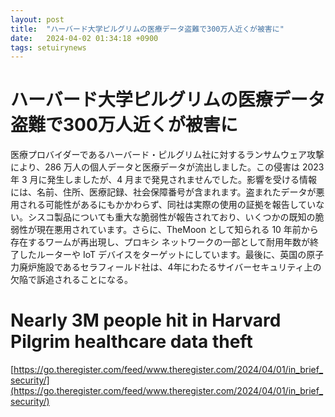 ```yaml
---
layout: post
title:  "ハーバード大学ピルグリムの医療データ盗難で300万人近くが被害に"
date:   2024-04-02 01:34:18 +0900
tags: setuirynews 
---
```


# ハーバード大学ピルグリムの医療データ盗難で300万人近くが被害に

医療プロバイダーであるハーバード・ピルグリム社に対するランサムウェア攻撃により、286 万人の個人データと医療データが流出しました。この侵害は 2023 年 3 月に発生しましたが、4 月まで発見されませんでした。影響を受ける情​​報には、名前、住所、医療記録、社会保障番号が含まれます。盗まれたデータが悪用される可能性があるにもかかわらず、同社は実際の使用の証拠を報告していない。シスコ製品についても重大な脆弱性が報告されており、いくつかの既知の脆弱性が現在悪用されています。さらに、TheMoon として知られる 10 年前から存在するワームが再出現し、プロキシ ネットワークの一部として耐用年数が終了したルーターや IoT デバイスをターゲットにしています。最後に、英国の原子力廃炉施設であるセラフィールド社は、4年にわたるサイバーセキュリティ上の欠陥で訴追されることになる。

# Nearly 3M people hit in Harvard Pilgrim healthcare data theft

[https://go.theregister.com/feed/www.theregister.com/2024/04/01/in_brief_security/](https://go.theregister.com/feed/www.theregister.com/2024/04/01/in_brief_security/)

